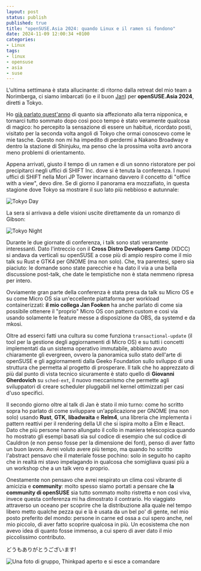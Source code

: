 ```yaml
---
layout: post
status: publish
published: true
title: "openSUSE.Asia 2024: quando Linux e il ramen si fondono"
date: 2024-11-09 12:00:34 +0100
categories: 
- Linux
tags:
- linux
- opensuse
- asia
- suse
---
```


L'ultima settimana è stata allucinante: di ritorno dalla retreat del mio team a Norimberga, ci siamo imbarcati (io e il buon [Jan](https://janvhs.com/)) per **openSUSE.Asia 2024**, diretti a Tokyo. 

Ho [già parlato quest'anno](https://dottorblaster.it/2024/07/giappone/) di quanto sia affezionato alla terra nipponica, e tornarci tutto sommato dopo così poco tempo è stato veramente qualcosa di magico: ho percepito la sensazione di essere un habitué, ricordato posti, visitato per la seconda volta angoli di Tokyo che ormai conoscevo come le mie tasche. Questo non mi ha impedito di perdermi a Nakano Broadway e dentro la stazione di Shinjuku, ma penso che la prossima volta avrò ancora meno problemi di orientamento.

Appena arrivati, giusto il tempo di un ramen e di un sonno ristoratore per poi precipitarci negli uffici di SHIFT Inc. dove si è tenuta la conferenza. I nuovi uffici di SHIFT nella Mori JP Tower incarnano davvero il concetto di "office with a view", devo dire. Se di giorno il panorama era mozzafiato, in questa stagione dove Tokyo sa mostrare il suo lato più nebbioso e autunnale:

![Tokyo Day](https://gitlab.com/dottorblaster/blog-images/-/raw/master/images/opensuse-asia-2024/tokyo_day.jpg)

La sera si arrivava a delle visioni uscite direttamente da un romanzo di Gibson:

![Tokyo Night](https://gitlab.com/dottorblaster/blog-images/-/raw/master/images/opensuse-asia-2024/tokyo_night.jpg)

Durante le due giornate di conferenza, i talk sono stati veramente interessanti. Dato l'intreccio con il **Cross Distro Developers Camp** (XDCC) si andava da verticali su openSUSE a cose più di ampio respiro come il mio talk su Rust e GTK4 per GNOME (ma non solo). Che, tra parentesi, spero sia piaciuto: le domande sono state parecchie e ha dato il via a una bella discussione post-talk, che date le tempistiche non è stata nemmeno ripresa per intero.

Ovviamente gran parte della conferenza è stata presa da talk su Micro OS e su come Micro OS sia un'eccellente piattaforma per workload containerizzati: **il mio collega Jan Fooken** ha anche parlato di come sia possibile ottenere il "proprio" Micro OS con pattern custom e così via usando solamente le feature messe a disposizione da OBS, da systemd e da mkosi.

Oltre ad esserci fatti una cultura su come funziona `transactional-update` (il tool per la gestione degli aggiornamenti di Micro OS) e su tutti i concetti implementati da un sistema operativo immutabile, abbiamo avuto chiaramente gli evergreen, ovvero la panoramica sullo stato dell'arte di openSUSE e gli aggiornamenti dalla Geeko Foundation sullo sviluppo di una struttura che permetta al progetto di prosperare. Il talk che ho apprezzato di più dal punto di vista tecnico sicuramente è stato quello di **Giovanni Gherdovich** su `sched-ext`, il nuovo meccanismo che permette agli sviluppatori di creare scheduler pluggabili nel kernel ottimizzati per casi d'uso specifici.

Il secondo giorno oltre al talk di Jan è stato il mio turno: come ho scritto sopra ho parlato di come sviluppare un'applicazione per GNOME (ma non solo) usando **Rust**, **GTK**, **libadwaita** e **Relm4**, una libreria che implementa i pattern reattivi per il rendering della UI che si ispira molto a Elm e React. Dato che più persone hanno allungato il collo in maniera telescopica quando ho mostrato gli esempi basati sia sul codice di esempio che sul codice di Cauldron (e non penso fosse per la dimensione dei font), penso di aver fatto un buon lavoro. Avrei voluto avere più tempo, ma quando ho scritto l'abstract pensavo che il materiale fosse pochino: solo in seguito ho capito che in realtà mi stavo impelagando in qualcosa che somigliava quasi più a un workshop che a un talk vero e proprio.

Onestamente non pensavo che avrei respirato un clima così vibrante di amicizia e **community**: molto spesso siamo portati a pensare che **la community di openSUSE** sia tutto sommato molto ristretta e non così viva, invece questa conferenza mi ha dimostrato il contrario. Ho viaggiato attraverso un oceano per scoprire che la distribuzione alla quale nel tempo libero metto qualche pezza qui e là è usata da un bel po' di gente, nel mio posto preferito del mondo: persone in carne ed ossa a cui spero anche, nel mio piccolo, di aver fatto scoprire qualcosa in più. Un ecosistema che non avevo idea di quanto fosse immenso, a cui spero di aver dato il mio piccolissimo contributo.

どうもありがとうございます!

![Una foto di gruppo, Thinkpad aperto e si esce a comandare](https://gitlab.com/dottorblaster/blog-images/-/raw/master/images/opensuse-asia-2024/group.jpeg)
